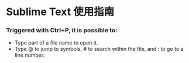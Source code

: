 Sublime Text 使用指南
=================

### Triggered with Ctrl+P, it is possible to: 
*    Type part of a file name to open it.
*    Type @ to jump to symbols, # to search within the file, and : to go to a line number. 
